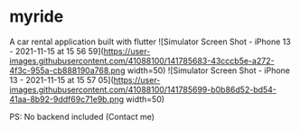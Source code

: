 # myride

A car rental application built with flutter
![Simulator Screen Shot - iPhone 13 - 2021-11-15 at 15 56 59](https://user-images.githubusercontent.com/41088100/141785683-43cccb5e-a272-4f3c-955a-cb888190a768.png width=50)
![Simulator Screen Shot - iPhone 13 - 2021-11-15 at 15 57 05](https://user-images.githubusercontent.com/41088100/141785699-b0b86d52-bd54-41aa-8b92-9ddf69c71e9b.png width=50)



PS: No backend included (Contact me)

